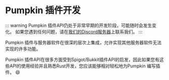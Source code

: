 # Pumpkin 插件开发

::: warning
Pumpkin 插件API仍处于非常早期的开发阶段，可能随时会发生变化。
如果您遇到任何问题，请在[我们的Discord服务器](https://discord.gg/aaNuD6rFEe)上联系我们。
:::

Pumpkin 插件与服务器软件在很深的层次上集成，允许实现其他服务器软件无法实现的许多功能。

Pumpkin 插件API在很多方面受到Spigot/Bukkit插件API的启发，因此如果您有这些API的使用经验并且熟悉Rust开发，您应该能够相对轻松地为Pumpkin 编写插件。 :smile:
